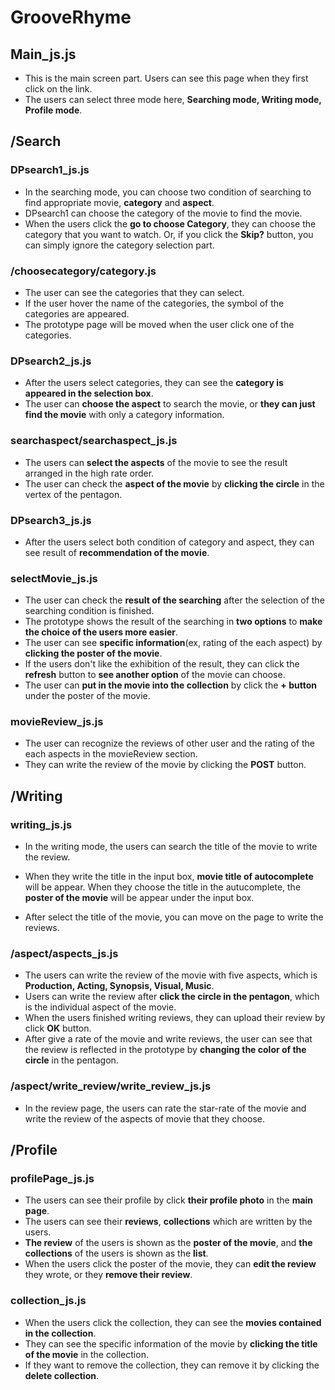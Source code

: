# GrooveRhyme

## Main_js.js

- This is the main screen part. Users can see this page when they first click on the link.
- The users can select three mode here, **Searching mode, Writing mode, Profile mode**.



## /Search

### DPsearch1_js.js

- In the searching mode, you can choose two condition of searching to find appropriate movie, **category** and **aspect**.
- DPsearch1 can choose the category of the movie to find the movie.
- When the users click the **go to choose Category**, they can choose the category that you want to watch. Or, if you click the **Skip?** button, you can simply ignore the category selection part.



### /choosecategory/category.js

- The user can see the categories that they can select.
- If the user hover the name of the categories, the symbol of the categories are appeared.
- The prototype page will be moved when the user click one of the categories.



### DPsearch2_js.js

- After the users select categories, they can see the **category is appeared in the selection box**.
- The user can **choose the aspect** to search the movie, or **they can just find the movie** with only a category information.



### searchaspect/searchaspect_js.js

- The users can **select the aspects** of the movie to see the result arranged in the high rate order.
- The user can check the **aspect of the movie** by **clicking the circle** in the vertex of the pentagon.



### DPsearch3_js.js 

- After the users select both condition of category and aspect, they can see result of **recommendation of the movie**.



### selectMovie_js.js

- The user can check the **result of the searching** after the selection of the searching condition is finished.
- The prototype shows the result of the searching in **two options** to **make the choice of the users more easier**.
- The user can see **specific information**(ex, rating of the each aspect) by **clicking the poster of the movie**.
- If the users don't like the exhibition of the result, they can click the **refresh** button to **see another option** of the movie can choose.
- The user can **put in the movie into the collection** by click the **+ button** under the poster of the movie.



### movieReview_js.js

- The user can recognize the reviews of other user and the rating of the each aspects in the movieReview section.
- They can write the review of the movie by clicking the **POST** button.



## /Writing

### writing_js.js

- In the writing mode, the users can search the title of the movie to write the review.

- When they write the title in the input box, **movie title of autocomplete** will be appear. When they choose the title in the autucomplete, the **poster of the movie** will be appear under the input box.

- After select the title of the movie, you can move on the page to write the reviews.

  

### /aspect/aspects_js.js

- The users can write the review of the movie with five aspects, which is **Production, Acting, Synopsis, Visual, Music**. 
- Users can write the review after **click the circle in the pentagon**, which is the individual aspect of the movie.
- When the users finished writing reviews, they can upload their review by click **OK** button.
- After give a rate of the movie and write reviews, the user can see that the review is reflected in the prototype by **changing the color of the circle** in the pentagon.



### /aspect/write_review/write_review_js.js

- In the review page, the users can rate the star-rate of the movie and write the review of the aspects of movie that they choose.


## /Profile

### profilePage_js.js

- The users can see their profile by click **their profile photo** in the **main page**.
- The users can see their **reviews**, **collections** which are written by the users.
- **The review** of the users is shown as the **poster of the movie**, and **the collections** of the users is shown as the **list**.
- When the users click the poster of the movie, they can **edit the review** they wrote, or they **remove their review**.



### collection_js.js

- When the users click the collection, they can see the **movies contained in the collection**. 
- They can see the specific information of the movie by **clicking the title of the movie** in the collection.
- If they want to remove the collection, they can remove it by clicking the **delete collection**.
